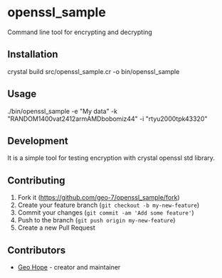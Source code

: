 # openssl_sample

Command line tool for encrypting and decrypting

## Installation

crystal build src/openssl_sample.cr -o bin/openssl_sample

## Usage

./bin/openssl_sample -e "My data" -k "RANDOM1400vat2412armAMDbobomiz44" -i "rtyu2000tpk43320"

## Development

It is a simple tool for testing encryption with crystal openssl std library.

## Contributing

1. Fork it (<https://github.com/geo-7/openssl_sample/fork>)
2. Create your feature branch (`git checkout -b my-new-feature`)
3. Commit your changes (`git commit -am 'Add some feature'`)
4. Push to the branch (`git push origin my-new-feature`)
5. Create a new Pull Request

## Contributors

- [Geo Hope](https://github.com/geo-7) - creator and maintainer
